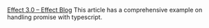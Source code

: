  [Effect 3.0 – Effect Blog](https://effect.website/blog/effect-3.0?utm_source=tldrnewsletter) This article has a comprehensive example on handling promise with typescript.





